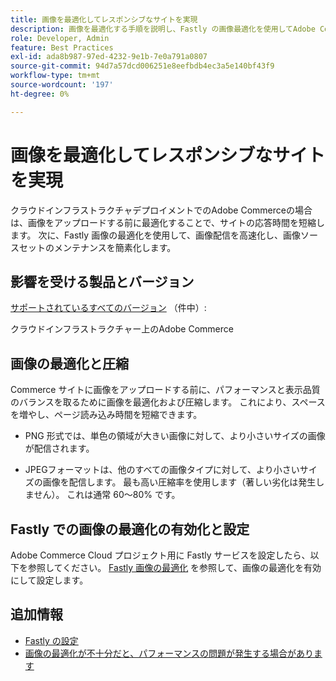 ```yaml
---
title: 画像を最適化してレスポンシブなサイトを実現
description: 画像を最適化する手順を説明し、Fastly の画像最適化を使用してAdobe Commerce サイトでの応答時間を最適化します。
role: Developer, Admin
feature: Best Practices
exl-id: ada8b987-97ed-4232-9e1b-7e0a791a0807
source-git-commit: 94d7a57dcd006251e8eefbdb4ec3a5e140bf43f9
workflow-type: tm+mt
source-wordcount: '197'
ht-degree: 0%

---
```


# 画像を最適化してレスポンシブなサイトを実現

クラウドインフラストラクチャデプロイメントでのAdobe Commerceの場合は、画像をアップロードする前に最適化することで、サイトの応答時間を短縮します。 次に、Fastly 画像の最適化を使用して、画像配信を高速化し、画像ソースセットのメンテナンスを簡素化します。

## 影響を受ける製品とバージョン

[サポートされているすべてのバージョン](../../../release/versions.md) （件中）:

クラウドインフラストラクチャー上のAdobe Commerce


## 画像の最適化と圧縮

Commerce サイトに画像をアップロードする前に、パフォーマンスと表示品質のバランスを取るために画像を最適化および圧縮します。 これにより、スペースを増やし、ページ読み込み時間を短縮できます。

- PNG 形式では、単色の領域が大きい画像に対して、より小さいサイズの画像が配信されます。

- JPEGフォーマットは、他のすべての画像タイプに対して、より小さいサイズの画像を配信します。 最も高い圧縮率を使用します（著しい劣化は発生しません）。 これは通常 60～80% です。

## Fastly での画像の最適化の有効化と設定

Adobe Commerce Cloud プロジェクト用に Fastly サービスを設定したら、以下を参照してください。 [Fastly 画像の最適化](https://devdocs.magento.com/cloud/cdn/fastly-image-optimization.html) を参照して、画像の最適化を有効にして設定します。

## 追加情報

- [Fastly の設定](https://devdocs.magento.com/cloud/cdn/configure-fastly.html)
- [画像の最適化が不十分だと、パフォーマンスの問題が発生する場合があります](https://experienceleague.adobe.com/docs/commerce-knowledge-base/kb/troubleshooting/miscellaneous/file-storage-low-specific-page-loads-are-slow.html)
